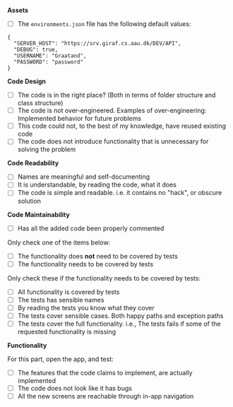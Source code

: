 **Assets**

- [ ] The ``environments.json`` file has the following default values:
```
{
  "SERVER_HOST": "https://srv.giraf.cs.aau.dk/DEV/API",
  "DEBUG": true,
  "USERNAME": "Graatand",
  "PASSWORD": "password"
}
```

**Code Design** 

- [ ] The code is in the right place? (Both in terms of folder structure and class structure)
- [ ] The code is not over-engineered. Examples of over-engineering: Implemented behavior for future problems     
- [ ] This code could not, to the best of my knowledge, have reused existing code
- [ ] The code does not introduce functionality that is unnecessary for solving the problem

**Code Readability** 

- [ ] Names are meaningful and self-documenting
- [ ] It is understandable, by reading the code, what it does
- [ ] The code is simple and readable. i.e. it contains no \"hack\", or obscure solution   

**Code Maintainability**

- [ ] Has all the added code been properly commented

Only check one of the items below:

- [ ] The functionality does **not** need to be covered by tests
- [ ] The functionality needs to be covered by tests

Only check these if the functionality needs to be covered by tests:

- [ ] All functionality is covered by tests
- [ ] The tests has sensible names
- [ ] By reading the tests you know what they cover
- [ ] The tests cover sensible cases. Both happy paths and exception paths
- [ ] The tests cover the full functionality. i.e., The tests fails if some of the requested functionality is missing

**Functionality**

For this part, open the app, and test:

- [ ] The features that the code claims to implement, are actually implemented
- [ ] The code does not look like it has bugs
- [ ] All the new screens are reachable through in-app navigation